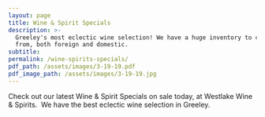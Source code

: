 ```yaml
---
layout: page
title: Wine & Spirit Specials
description: >-
  Greeley's most eclectic wine selection! We have a huge inventory to choose
  from, both foreign and domestic.
subtitle:
permalink: /wine-spirits-specials/
pdf_path: /assets/images/3-19-19.pdf
pdf_image_path: /assets/images/3-19-19.jpg
---
```


Check out our latest Wine & Spirit Specials on sale today, at Westlake Wine & Spirits.  We have the best eclectic wine selection in Greeley.